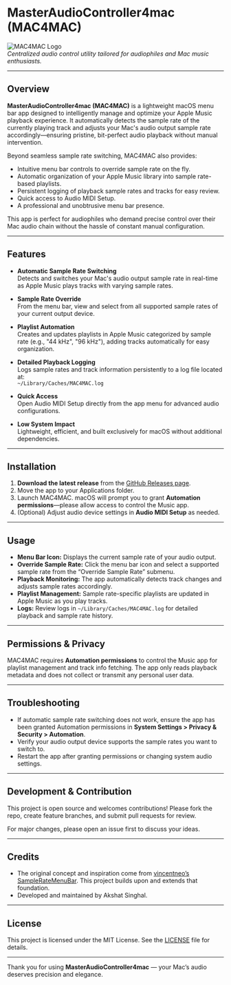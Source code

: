 # MasterAudioController4mac (MAC4MAC)

![MAC4MAC Logo](./Assets/AppIcon.png)  
*Centralized audio control utility tailored for audiophiles and Mac music enthusiasts.*

---

## Overview

**MasterAudioController4mac (MAC4MAC)** is a lightweight macOS menu bar app designed to intelligently manage and optimize your Apple Music playback experience. It automatically detects the sample rate of the currently playing track and adjusts your Mac's audio output sample rate accordingly—ensuring pristine, bit-perfect audio playback without manual intervention.

Beyond seamless sample rate switching, MAC4MAC also provides:

- Intuitive menu bar controls to override sample rate on the fly.
- Automatic organization of your Apple Music library into sample rate-based playlists.
- Persistent logging of playback sample rates and tracks for easy review.
- Quick access to Audio MIDI Setup.
- A professional and unobtrusive menu bar presence.

This app is perfect for audiophiles who demand precise control over their Mac audio chain without the hassle of constant manual configuration.

---

## Features

- **Automatic Sample Rate Switching**  
  Detects and switches your Mac's audio output sample rate in real-time as Apple Music plays tracks with varying sample rates.

- **Sample Rate Override**  
  From the menu bar, view and select from all supported sample rates of your current output device.

- **Playlist Automation**  
  Creates and updates playlists in Apple Music categorized by sample rate (e.g., "44 kHz", "96 kHz"), adding tracks automatically for easy organization.

- **Detailed Playback Logging**  
  Logs sample rates and track information persistently to a log file located at:  
  `~/Library/Caches/MAC4MAC.log`

- **Quick Access**  
  Open Audio MIDI Setup directly from the app menu for advanced audio configurations.

- **Low System Impact**  
  Lightweight, efficient, and built exclusively for macOS without additional dependencies.

---

## Installation

1. **Download the latest release** from the [GitHub Releases page](https://github.com/sifaralways/Mac4Mac/releases).  
2. Move the app to your Applications folder.  
3. Launch MAC4MAC. macOS will prompt you to grant **Automation permissions**—please allow access to control the Music app.  
4. (Optional) Adjust audio device settings in **Audio MIDI Setup** as needed.

---

## Usage

- **Menu Bar Icon:** Displays the current sample rate of your audio output.  
- **Override Sample Rate:** Click the menu bar icon and select a supported sample rate from the “Override Sample Rate” submenu.  
- **Playback Monitoring:** The app automatically detects track changes and adjusts sample rates accordingly.  
- **Playlist Management:** Sample rate-specific playlists are updated in Apple Music as you play tracks.  
- **Logs:** Review logs in `~/Library/Caches/MAC4MAC.log` for detailed playback and sample rate history.

---

## Permissions & Privacy

MAC4MAC requires **Automation permissions** to control the Music app for playlist management and track info fetching. The app only reads playback metadata and does not collect or transmit any personal user data.

---

## Troubleshooting

- If automatic sample rate switching does not work, ensure the app has been granted Automation permissions in **System Settings > Privacy & Security > Automation**.  
- Verify your audio output device supports the sample rates you want to switch to.  
- Restart the app after granting permissions or changing system audio settings.

---

## Development & Contribution

This project is open source and welcomes contributions! Please fork the repo, create feature branches, and submit pull requests for review.

For major changes, please open an issue first to discuss your ideas.

---

## Credits

- The original concept and inspiration come from [vincentneo’s SampleRateMenuBar](https://github.com/vincentneo/SampleRateMenuBar). This project builds upon and extends that foundation.  
- Developed and maintained by Akshat Singhal.

---

## License

This project is licensed under the MIT License. See the [LICENSE](./LICENSE) file for details.

---

Thank you for using **MasterAudioController4mac** — your Mac’s audio deserves precision and elegance.
